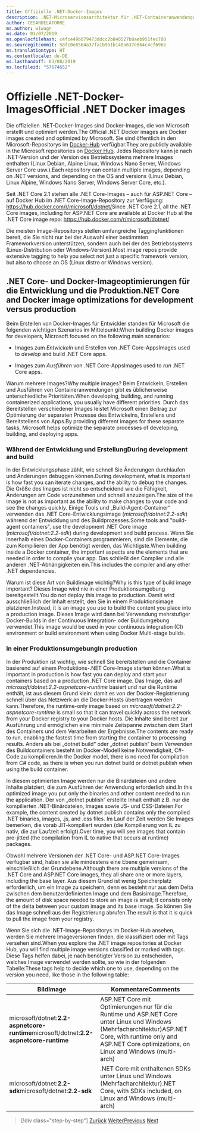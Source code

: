 ```yaml
---
title: Offizielle .NET-Docker-Images
description: .NET-Microservicesarchitektur für .NET-Containeranwendungen | Offizielle .NET-Docker-Images
author: CESARDELATORRE
ms.author: wiwagn
ms.date: 01/07/2019
ms.openlocfilehash: c4fce49b079473ddcc2b840527b8aeb951fec780
ms.sourcegitcommit: 58fc0e6564a37fa1b9b1b140a637e864c4cf696e
ms.translationtype: HT
ms.contentlocale: de-DE
ms.lasthandoff: 03/08/2019
ms.locfileid: "57674652"
---
```

# <a name="official-net-docker-images"></a><span data-ttu-id="5b9e0-103">Offizielle .NET-Docker-Images</span><span class="sxs-lookup"><span data-stu-id="5b9e0-103">Official .NET Docker images</span></span>

<span data-ttu-id="5b9e0-104">Die offiziellen .NET-Docker-Images sind Docker-Images, die von Microsoft erstellt und optimiert werden.</span><span class="sxs-lookup"><span data-stu-id="5b9e0-104">The Official .NET Docker images are Docker images created and optimized by Microsoft.</span></span> <span data-ttu-id="5b9e0-105">Sie sind öffentlich in den Microsoft-Repositorys im [Docker-Hub](https://hub.docker.com/u/microsoft/) verfügbar.</span><span class="sxs-lookup"><span data-stu-id="5b9e0-105">They are publicly available in the Microsoft repositories on [Docker Hub](https://hub.docker.com/u/microsoft/).</span></span> <span data-ttu-id="5b9e0-106">Jedes Repository kann je nach .NET-Version und der Version des Betriebssystems mehrere Images enthalten (Linux Debian, Alpine Linux, Windows Nano Server, Windows Server Core usw.).</span><span class="sxs-lookup"><span data-stu-id="5b9e0-106">Each repository can contain multiple images, depending on .NET versions, and depending on the OS and versions (Linux Debian, Linux Alpine, Windows Nano Server, Windows Server Core, etc.).</span></span>

<span data-ttu-id="5b9e0-107">Seit .NET Core 2.1 stehen alle .NET Core-Images – auch für ASP.NET Core – auf Docker Hub im .NET Core-Image-Repository zur Verfügung: https://hub.docker.com/r/microsoft/dotnet/</span><span class="sxs-lookup"><span data-stu-id="5b9e0-107">Since .NET Core 2.1, all the .NET Core images, including for ASP.NET Core are available at Docker Hub at the .NET Core image repo: https://hub.docker.com/r/microsoft/dotnet/</span></span>

<span data-ttu-id="5b9e0-108">Die meisten Image-Repositorys stellen umfangreiche Taggingfunktionen bereit, die Sie nicht nur bei der Auswahl einer bestimmten Frameworkversion unterstützen, sondern auch bei der des Betriebssystems (Linux-Distribution oder Windows-Version).</span><span class="sxs-lookup"><span data-stu-id="5b9e0-108">Most image repos provide extensive tagging to help you select not just a specific framework version, but also to choose an OS (Linux distro or Windows version).</span></span>

## <a name="net-core-and-docker-image-optimizations-for-development-versus-production"></a><span data-ttu-id="5b9e0-109">.NET Core- und Docker-Imageoptimierungen für die Entwicklung und die Produktion</span><span class="sxs-lookup"><span data-stu-id="5b9e0-109">.NET Core and Docker image optimizations for development versus production</span></span>

<span data-ttu-id="5b9e0-110">Beim Erstellen von Docker-Images für Entwickler standen für Microsoft die folgenden wichtigen Szenarios im Mittelpunkt:</span><span class="sxs-lookup"><span data-stu-id="5b9e0-110">When building Docker images for developers, Microsoft focused on the following main scenarios:</span></span>

- <span data-ttu-id="5b9e0-111">Images zum *Entwickeln* und Erstellen von .NET Core-Apps</span><span class="sxs-lookup"><span data-stu-id="5b9e0-111">Images used to *develop* and build .NET Core apps.</span></span>

- <span data-ttu-id="5b9e0-112">Images zum *Ausführen* von .NET Core-Apps</span><span class="sxs-lookup"><span data-stu-id="5b9e0-112">Images used to *run* .NET Core apps.</span></span>

<span data-ttu-id="5b9e0-113">Warum mehrere Images?</span><span class="sxs-lookup"><span data-stu-id="5b9e0-113">Why multiple images?</span></span> <span data-ttu-id="5b9e0-114">Beim Entwickeln, Erstellen und Ausführen von Containeranwendungen gibt es üblicherweise unterschiedliche Prioritäten.</span><span class="sxs-lookup"><span data-stu-id="5b9e0-114">When developing, building, and running containerized applications, you usually have different priorities.</span></span> <span data-ttu-id="5b9e0-115">Durch das Bereitstellen verschiedener Images leistet Microsoft einen Beitrag zur Optimierung der separaten Prozesse des Entwickelns, Erstellens und Bereitstellens von Apps.</span><span class="sxs-lookup"><span data-stu-id="5b9e0-115">By providing different images for these separate tasks, Microsoft helps optimize the separate processes of developing, building, and deploying apps.</span></span>

### <a name="during-development-and-build"></a><span data-ttu-id="5b9e0-116">Während der Entwicklung und Erstellung</span><span class="sxs-lookup"><span data-stu-id="5b9e0-116">During development and build</span></span>

<span data-ttu-id="5b9e0-117">In der Entwicklungsphase zählt, wie schnell Sie Änderungen durchlaufen und Änderungen debuggen können.</span><span class="sxs-lookup"><span data-stu-id="5b9e0-117">During development, what is important is how fast you can iterate changes, and the ability to debug the changes.</span></span> <span data-ttu-id="5b9e0-118">Die Größe des Images ist nicht so entscheidend wie die Fähigkeit, Änderungen am Code vorzunehmen und schnell anzuzeigen.</span><span class="sxs-lookup"><span data-stu-id="5b9e0-118">The size of the image is not as important as the ability to make changes to your code and see the changes quickly.</span></span> <span data-ttu-id="5b9e0-119">Einige Tools und „Build-Agent-Container“ verwenden das .NET Core-Entwicklungsimage (*microsoft/dotnet:2.2-sdk*) während der Entwicklung und des Buildprozesses.</span><span class="sxs-lookup"><span data-stu-id="5b9e0-119">Some tools and "build-agent containers", use the development .NET Core image (*microsoft/dotnet:2.2-sdk*) during development and build process.</span></span> <span data-ttu-id="5b9e0-120">Wenn Sie innerhalb eines Docker-Containers programmieren, sind die Elemente, die zum Kompilieren der App benötigt werden, das Wichtigste.</span><span class="sxs-lookup"><span data-stu-id="5b9e0-120">When building inside a Docker container, the important aspects are the elements that are needed in order to compile your app.</span></span> <span data-ttu-id="5b9e0-121">Das schließt den Compiler und alle anderen .NET-Abhängigkeiten ein.</span><span class="sxs-lookup"><span data-stu-id="5b9e0-121">This includes the compiler and any other .NET dependencies.</span></span>

<span data-ttu-id="5b9e0-122">Warum ist diese Art von Buildimage wichtig?</span><span class="sxs-lookup"><span data-stu-id="5b9e0-122">Why is this type of build image important?</span></span> <span data-ttu-id="5b9e0-123">Dieses Image wird nie in einer Produktionsumgebung bereitgestellt.</span><span class="sxs-lookup"><span data-stu-id="5b9e0-123">You do not deploy this image to production.</span></span> <span data-ttu-id="5b9e0-124">Damit wird ausschließlich der Inhalt erstellt, den Sie in einem Produktionsimage platzieren.</span><span class="sxs-lookup"><span data-stu-id="5b9e0-124">Instead, it is an image you use to build the content you place into a production image.</span></span> <span data-ttu-id="5b9e0-125">Dieses Image wird dann bei Verwendung mehrstufiger Docker-Builds in der Continuous Integration- oder Buildumgebung verwendet.</span><span class="sxs-lookup"><span data-stu-id="5b9e0-125">This image would be used in your continuous integration (CI) environment or build environment when using Docker Multi-stage builds.</span></span>

### <a name="in-production"></a><span data-ttu-id="5b9e0-126">In einer Produktionsumgebung</span><span class="sxs-lookup"><span data-stu-id="5b9e0-126">In production</span></span>

<span data-ttu-id="5b9e0-127">In der Produktion ist wichtig, wie schnell Sie bereitstellen und die Container basierend auf einem Produktions-.NET Core-Image starten können.</span><span class="sxs-lookup"><span data-stu-id="5b9e0-127">What is important in production is how fast you can deploy and start your containers based on a production .NET Core image.</span></span> <span data-ttu-id="5b9e0-128">Das Image, das auf *microsoft/dotnet:2.2-aspnetcore-runtime* basiert und nur die Runtime enthält, ist aus diesem Grund klein: damit es von der Docker-Registrierung schnell über das Netzwerk an die Docker-Hosts übertragen werden kann.</span><span class="sxs-lookup"><span data-stu-id="5b9e0-128">Therefore, the runtime-only image based on *microsoft/dotnet:2.2-aspnetcore-runtime* is small so that it can travel quickly across the network from your Docker registry to your Docker hosts.</span></span> <span data-ttu-id="5b9e0-129">Die Inhalte sind bereit zur Ausführung und ermöglichen eine minimale Zeitspanne zwischen dem Start des Containers und dem Verarbeiten der Ergebnisse.</span><span class="sxs-lookup"><span data-stu-id="5b9e0-129">The contents are ready to run, enabling the fastest time from starting the container to processing results.</span></span> <span data-ttu-id="5b9e0-130">Anders als bei „dotnet build“ oder „dotnet publish“ beim Verwenden des Buildcontainers besteht im Docker-Modell keine Notwendigkeit, C\#-Code zu kompilieren.</span><span class="sxs-lookup"><span data-stu-id="5b9e0-130">In the Docker model, there is no need for compilation from C\# code, as there is when you run dotnet build or dotnet publish when using the build container.</span></span>

<span data-ttu-id="5b9e0-131">In diesem optimierten Image werden nur die Binärdateien und andere Inhalte platziert, die zum Ausführen der Anwendung erforderlich sind.</span><span class="sxs-lookup"><span data-stu-id="5b9e0-131">In this optimized image you put only the binaries and other content needed to run the application.</span></span> <span data-ttu-id="5b9e0-132">Der von „dotnet publish“ erstellte Inhalt enthält z.B. nur die kompilierten .NET-Binärdateien, Images sowie JS- und CSS-Dateien.</span><span class="sxs-lookup"><span data-stu-id="5b9e0-132">For example, the content created by dotnet publish contains only the compiled .NET binaries, images, .js, and .css files.</span></span> <span data-ttu-id="5b9e0-133">Im Lauf der Zeit werden Sie Images bemerken, die vorab JIT-kompiliert wurden (die Kompilierung von IL zu nativ, die zur Laufzeit erfolgt).</span><span class="sxs-lookup"><span data-stu-id="5b9e0-133">Over time, you will see images that contain pre-jitted (the compilation from IL to native that occurs at runtime) packages.</span></span>

<span data-ttu-id="5b9e0-134">Obwohl mehrere Versionen der .NET Core- und ASP.NET Core-Images verfügbar sind, haben sie alle mindestens eine Ebene gemeinsam, einschließlich der Grundebene.</span><span class="sxs-lookup"><span data-stu-id="5b9e0-134">Although there are multiple versions of the .NET Core and ASP.NET Core images, they all share one or more layers, including the base layer.</span></span> <span data-ttu-id="5b9e0-135">Aus diesem Grund ist wenig Speicherplatz erforderlich, um ein Image zu speichern, denn es besteht nur aus dem Delta zwischen dem benutzerdefinierten Image und dem Basisimage.</span><span class="sxs-lookup"><span data-stu-id="5b9e0-135">Therefore, the amount of disk space needed to store an image is small; it consists only of the delta between your custom image and its base image.</span></span> <span data-ttu-id="5b9e0-136">So können Sie das Image schnell aus der Registrierung abrufen.</span><span class="sxs-lookup"><span data-stu-id="5b9e0-136">The result is that it is quick to pull the image from your registry.</span></span>

<span data-ttu-id="5b9e0-137">Wenn Sie sich die .NET-Image-Repositorys im Docker-Hub ansehen, werden Sie mehrere Imageversionen finden, die klassifiziert oder mit Tags versehen sind.</span><span class="sxs-lookup"><span data-stu-id="5b9e0-137">When you explore the .NET image repositories at Docker Hub, you will find multiple image versions classified or marked with tags.</span></span> <span data-ttu-id="5b9e0-138">Diese Tags helfen dabei, je nach benötigter Version zu entscheiden, welches Image verwendet werden sollte, so wie in der folgenden Tabelle:</span><span class="sxs-lookup"><span data-stu-id="5b9e0-138">These tags help to decide which one to use, depending on the version you need, like those in the following table:</span></span>

| <span data-ttu-id="5b9e0-139">Bild</span><span class="sxs-lookup"><span data-stu-id="5b9e0-139">Image</span></span>                                       | <span data-ttu-id="5b9e0-140">Kommentare</span><span class="sxs-lookup"><span data-stu-id="5b9e0-140">Comments</span></span>                                                                                          |
| ------------------------------------------- | ------------------------------------------------------------------------------------------------- |
| <span data-ttu-id="5b9e0-141">microsoft/dotnet:**2.2-aspnetcore-runtime**</span><span class="sxs-lookup"><span data-stu-id="5b9e0-141">microsoft/dotnet:**2.2-aspnetcore-runtime**</span></span> | <span data-ttu-id="5b9e0-142">ASP.NET Core mit Optimierungen nur für die Runtime und ASP.NET Core unter Linux und Windows (Mehrfacharchitektur)</span><span class="sxs-lookup"><span data-stu-id="5b9e0-142">ASP.NET Core, with runtime only and ASP.NET Core optimizations, on Linux and Windows (multi-arch)</span></span> |
| <span data-ttu-id="5b9e0-143">microsoft/dotnet:**2.2-sdk**</span><span class="sxs-lookup"><span data-stu-id="5b9e0-143">microsoft/dotnet:**2.2-sdk**</span></span>                | <span data-ttu-id="5b9e0-144">.NET Core mit enthaltenen SDKs unter Linux und Windows (Mehrfacharchitektur)</span><span class="sxs-lookup"><span data-stu-id="5b9e0-144">.NET Core, with SDKs included, on Linux and Windows (multi-arch)</span></span>                                  |

> [!div class="step-by-step"]
> <span data-ttu-id="5b9e0-145">[Zurück](net-container-os-targets.md)
> [Weiter](../architect-microservice-container-applications/index.md)</span><span class="sxs-lookup"><span data-stu-id="5b9e0-145">[Previous](net-container-os-targets.md)
[Next](../architect-microservice-container-applications/index.md)</span></span>
